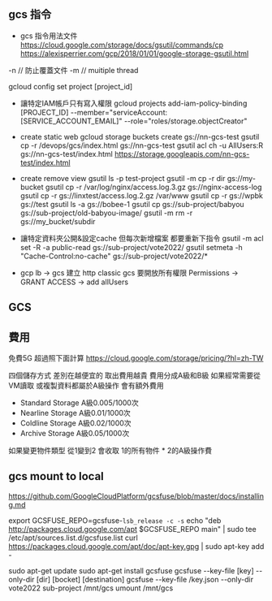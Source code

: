 ## gcs 指令
* gcs 指令用法文件
https://cloud.google.com/storage/docs/gsutil/commands/cp
https://alexisperrier.com/gcp/2018/01/01/google-storage-gsutil.html

-n // 防止覆蓋文件
-m // muitiple thread

gcloud config set project [project_id]

* 讓特定IAM帳戶只有寫入權限
gcloud projects add-iam-policy-binding [PROJECT_ID] --member="serviceAccount:[SERVICE_ACCOUNT_EMAIL]" --role="roles/storage.objectCreator"

* create static web
gcloud storage buckets create gs://nn-gcs-test
gsutil cp -r /devops/gcs/index.html gs://nn-gcs-test
gsutil acl ch -u AllUsers:R gs://nn-gcs-test/index.html
https://storage.googleapis.com/nn-gcs-test/index.html

* create remove view
gsutil ls -p test-project 
gsutil -m cp -r dir gs://my-bucket
gsutil cp -r /var/log/nginx/access.log.3.gz gs://nginx-access-log
gsutil cp -r gs://linxtest/access.log.2.gz /var/www
gsutil cp -r gs://wpbk gs://test
gsutil ls -a gs://bobee-1
gsutil cp gs://sub-project/babyou gs://sub-project/old-babyou-image/
gsutil -m rm -r gs://my_bucket/subdir

* 讓特定資料夾公開&設定cache 但每次新增檔案 都要重新下指令
gsutil -m acl set -R -a public-read gs://sub-project/vote2022/
gsutil setmeta -h "Cache-Control:no-cache" gs://sub-project/vote2022/*

* gcp lb -> gcs
建立 http classic
gcs 要開放所有權限
Permissions -> GRANT ACCESS -> add allUsers




## GCS
## 費用
免費5G
超過照下面計算
https://cloud.google.com/storage/pricing/?hl=zh-TW


四個儲存方式 差別在越便宜的 取出費用越貴
費用分成A級和B級 如果經常需要從VM讀取 或複製資料都屬於A級操作 會有額外費用
* Standard Storage A級0.005/1000次
* Nearline Storage A級0.01/1000次
* Coldline Storage A級0.02/1000次
* Archive Storage A級0.05/1000次

如果變更物件類型
從1變到2
會收取 1的所有物件 * 2的A級操作費

## gcs mount to local
https://github.com/GoogleCloudPlatform/gcsfuse/blob/master/docs/installing.md

export GCSFUSE_REPO=gcsfuse-`lsb_release -c -s`
echo "deb http://packages.cloud.google.com/apt $GCSFUSE_REPO main" | sudo tee /etc/apt/sources.list.d/gcsfuse.list
curl https://packages.cloud.google.com/apt/doc/apt-key.gpg | sudo apt-key add -

sudo apt-get update
sudo apt-get install gcsfuse
gcsfuse --key-file [key] --only-dir [dir] [bocket] [destination]
gcsfuse --key-file /key.json --only-dir vote2022 sub-project /mnt/gcs
umount /mnt/gcs